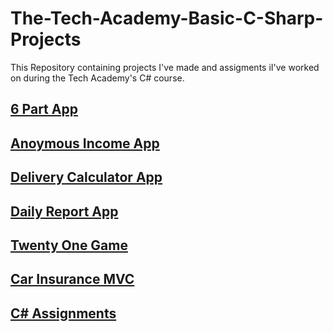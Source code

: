 # The-Tech-Academy-Basic-C-Sharp-Projects

This Repository containing projects I've made and assigments iI've worked on during the Tech Academy's C# course.

## [6 Part App](https://github.com/WMorf/The-Tech-Academy-Basic-C-Sharp-Projects/tree/main/6%20Part%20App)

## [Anoymous Income App](https://github.com/WMorf/The-Tech-Academy-Basic-C-Sharp-Projects/tree/main/Anonymous%20Income)

## [Delivery Calculator App](https://github.com/WMorf/The-Tech-Academy-Basic-C-Sharp-Projects/tree/main/Branching)

## [Daily Report App](https://github.com/WMorf/The-Tech-Academy-Basic-C-Sharp-Projects/tree/main/DailyReport)

## [Twenty One Game](https://github.com/WMorf/The-Tech-Academy-Basic-C-Sharp-Projects/tree/main/TwentyOne)

## [Car Insurance MVC](https://github.com/WMorf/The-Tech-Academy-Basic-C-Sharp-Projects/tree/main/CarInsurance)

## [C# Assignments](https://github.com/WMorf/The-Tech-Academy-Basic-C-Sharp-Projects/tree/main/Assignments)
